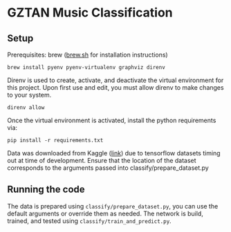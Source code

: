 # GZTAN Music Classification

Setup
-----
Prerequisites: brew ([brew.sh](brew.sh) for installation instructions)

```
brew install pyenv pyenv-virtualenv graphviz direnv
```

Direnv is used to create, activate, and deactivate the virtual environment for this project.  Upon first use and edit, you must allow direnv to make changes to your system.

```
direnv allow
```

Once the virtual environment is activated, install the python requirements via:

```
pip install -r requirements.txt
```

Data was downloaded from Kaggle ([link](https://www.kaggle.com/datasets/andradaolteanu/gtzan-dataset-music-genre-classification)) due to tensorflow datasets timing out at time of development.  Ensure that the location of the dataset corresponds to the arguments passed into classify/prepare_dataset.py

Running the code
-----
The data is prepared using `classify/prepare_dataset.py`, you can use the default arguments or override them as needed.  The network is build, trained, and tested using `classify/train_and_predict.py`.
